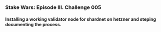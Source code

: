 ### Stake Wars: Episode III. Challenge 005
#### Installing a working validator node for shardnet on hetzner and steping documenting the process.
